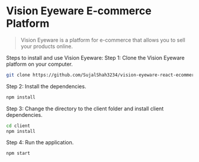 # Vision Eyeware E-commerce Platform

> Vision Eyeware is a platform for e-commerce that allows you to sell your products online.

Steps to install and use Vision Eyeware:
Step 1: Clone the Vision Eyeware platform on your computer.

```bash
git clone https://github.com/SujalShah3234/vision-eyeware-react-ecommerce.git
```

Step 2: Install the dependencies.

```bash
npm install
```

Step 3: Change the directory to the client folder and install client dependencies.

```bash
cd client
npm install
```

Step 4: Run the application.

```bash
npm start
```
